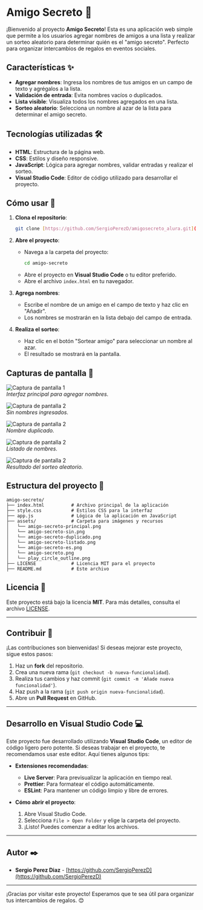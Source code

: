 
# Amigo Secreto 🎁

¡Bienvenido al proyecto **Amigo Secreto**! Esta es una aplicación web simple que permite a los usuarios agregar nombres de amigos a una lista y realizar un sorteo aleatorio para determinar quién es el "amigo secreto". Perfecto para organizar intercambios de regalos en eventos sociales.

## Características ✨

- **Agregar nombres**: Ingresa los nombres de tus amigos en un campo de texto y agrégalos a la lista.
- **Validación de entrada**: Evita nombres vacíos o duplicados.
- **Lista visible**: Visualiza todos los nombres agregados en una lista.
- **Sorteo aleatorio**: Selecciona un nombre al azar de la lista para determinar el amigo secreto.

## Tecnologías utilizadas 🛠️

- **HTML**: Estructura de la página web.
- **CSS**: Estilos y diseño responsive.
- **JavaScript**: Lógica para agregar nombres, validar entradas y realizar el sorteo.
- **Visual Studio Code**: Editor de código utilizado para desarrollar el proyecto.

## Cómo usar 🚀

1. **Clona el repositorio**:
   ```bash
   git clone [https://github.com/SergioPerezD/amigosecreto_alura.git](https://github.com/SergioPerezD/amigosecreto_alura.git)
   ```
2. **Abre el proyecto**:
   - Navega a la carpeta del proyecto:
     ```bash
     cd amigo-secreto
     ```
   - Abre el proyecto en **Visual Studio Code** o tu editor preferido.
   - Abre el archivo `index.html` en tu navegador.

3. **Agrega nombres**:
   - Escribe el nombre de un amigo en el campo de texto y haz clic en "Añadir".
   - Los nombres se mostrarán en la lista debajo del campo de entrada.

4. **Realiza el sorteo**:
   - Haz clic en el botón "Sortear amigo" para seleccionar un nombre al azar.
   - El resultado se mostrará en la pantalla.

## Capturas de pantalla 📸

![Captura de pantalla 1](assets/amigo-secreto-principal.png)  
*Interfaz principal para agregar nombres.*


![Captura de pantalla 2](assets/amigo-secreto-sin.png)  
*Sin nombres ingresados.*

![Captura de pantalla 2](assets/amigo-secreto-duplicado.png)  
*Nombre duplicado.*

![Captura de pantalla 2](assets/amigo-secreto-listado.png)  
*Listado de nombres.*

![Captura de pantalla 2](assets/amigo-secreto-es.png)  
*Resultado del sorteo aleatorio.*

## Estructura del proyecto 📂

```
amigo-secreto/
├── index.html          # Archivo principal de la aplicación
├── style.css           # Estilos CSS para la interfaz
├── app.js              # Lógica de la aplicación en JavaScript
├── assets/             # Carpeta para imágenes y recursos
│   └── amigo-secreto-principal.png
│   └── amigo-secreto-sin.png
│   └── amigo-secreto-duplicado.png
│   └── amigo-secreto-listado.png
│   └── amigo-secreto-es.png
│   └── amigo-secreto.png
│   └── play_circle_outline.png
├── LICENSE             # Licencia MIT para el proyecto
├── README.md           # Este archivo
```

## Licencia 📄

Este proyecto está bajo la licencia **MIT**. Para más detalles, consulta el archivo [LICENSE](LICENSE).

---

## Contribuir 🤝

¡Las contribuciones son bienvenidas! Si deseas mejorar este proyecto, sigue estos pasos:

1. Haz un **fork** del repositorio.
2. Crea una nueva rama (`git checkout -b nueva-funcionalidad`).
3. Realiza tus cambios y haz commit (`git commit -m 'Añade nueva funcionalidad'`).
4. Haz push a la rama (`git push origin nueva-funcionalidad`).
5. Abre un **Pull Request** en GitHub.

---

## Desarrollo en Visual Studio Code 💻

Este proyecto fue desarrollado utilizando **Visual Studio Code**, un editor de código ligero pero potente. Si deseas trabajar en el proyecto, te recomendamos usar este editor. Aquí tienes algunos tips:

- **Extensiones recomendadas**:
  - **Live Server**: Para previsualizar la aplicación en tiempo real.
  - **Prettier**: Para formatear el código automáticamente.
  - **ESLint**: Para mantener un código limpio y libre de errores.

- **Cómo abrir el proyecto**:
  1. Abre Visual Studio Code.
  2. Selecciona `File > Open Folder` y elige la carpeta del proyecto.
  3. ¡Listo! Puedes comenzar a editar los archivos.

---

## Autor ✒️

- **Sergio Perez Diaz** - [https://github.com/SergioPerezD](https://github.com/SergioPerezD)

---

¡Gracias por visitar este proyecto! Esperamos que te sea útil para organizar tus intercambios de regalos. 😊
